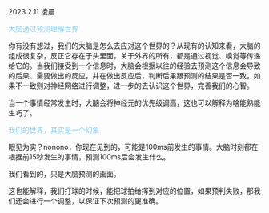 2023.2.11 凌晨

<font style="color:skyBlue">大脑通过预测理解世界</font>

你有没有想过，我们的大脑是怎么去应对这个世界的？从现有的认知来看，大脑的组成很复杂，反正它存在于头里面，关于外界的所有，都是通过视觉、嗅觉等传递给它的。当我们接受到一个信息时，大脑会根据以往的经验去预测这个信息会导致的后果、需要做出的反应，并在做出反应后，判断后果跟预测的结果是否一致，如果不一致则对神经网络进行调整，进一步的去认识这个世界，完善我们的心智。

当一个事情经常发生时，大脑会将神经元的优先级调高，这也可以解释为啥能熟能生巧了。

<font style="color:skyblue">我们的世界，其实是一个幻象</font>

眼见为实？nonono，你现在见到的，可能是100ms前发生的事情。大脑时刻都在根据前15秒发生的事情，预测100ms后会发生什么。

我们看到的，只是大脑预测的画面。

这也能解释，我们打球的时候，能把球拍给挥到对应的位置，如果预判失败，那我们还会进行一个调整，以保证下次预测的更准确。


